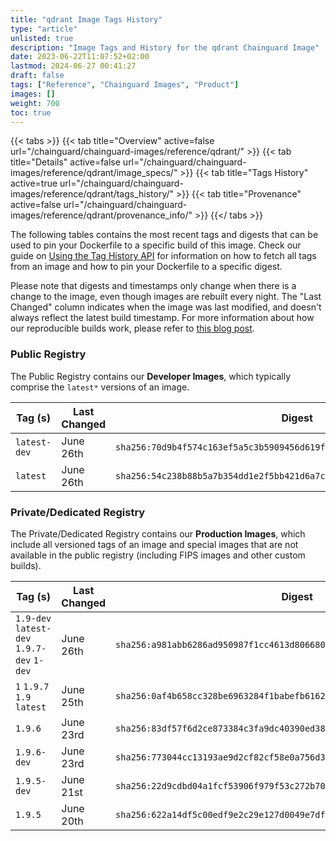 ```yaml
---
title: "qdrant Image Tags History"
type: "article"
unlisted: true
description: "Image Tags and History for the qdrant Chainguard Image"
date: 2023-06-22T11:07:52+02:00
lastmod: 2024-06-27 00:41:27
draft: false
tags: ["Reference", "Chainguard Images", "Product"]
images: []
weight: 700
toc: true
---
```


{{< tabs >}}
{{< tab title="Overview" active=false url="/chainguard/chainguard-images/reference/qdrant/" >}}
{{< tab title="Details" active=false url="/chainguard/chainguard-images/reference/qdrant/image_specs/" >}}
{{< tab title="Tags History" active=true url="/chainguard/chainguard-images/reference/qdrant/tags_history/" >}}
{{< tab title="Provenance" active=false url="/chainguard/chainguard-images/reference/qdrant/provenance_info/" >}}
{{</ tabs >}}

The following tables contains the most recent tags and digests that can be used to pin your Dockerfile to a specific build of this image. Check our guide on [Using the Tag History API](/chainguard/chainguard-images/using-the-tag-history-api/) for information on how to fetch all tags from an image and how to pin your Dockerfile to a specific digest.

Please note that digests and timestamps only change when there is a change to the image, even though images are rebuilt every night. The "Last Changed" column indicates when the image was last modified, and doesn't always reflect the latest build timestamp. For more information about how our reproducible builds work, please refer to [this blog post](https://www.chainguard.dev/unchained/reproducing-chainguards-reproducible-image-builds).

### Public Registry
The Public Registry contains our **Developer Images**, which typically comprise the `latest*` versions of an image.

| Tag (s)       | Last Changed | Digest                                                                    |
|---------------|--------------|---------------------------------------------------------------------------|
|  `latest-dev` | June 26th    | `sha256:70d9b4f574c163ef5a5c3b5909456d619f1cf8b7c32b4166bdb774852072b299` |
|  `latest`     | June 26th    | `sha256:54c238b88b5a7b354dd1e2f5bb421d6a7c60f516f876690707c4f686586a2da2` |


### Private/Dedicated Registry
The Private/Dedicated Registry contains our **Production Images**, which include all versioned tags of an image and special images that are not available in the public registry (including FIPS images and other custom builds).

| Tag (s)                                     | Last Changed | Digest                                                                    |
|---------------------------------------------|--------------|---------------------------------------------------------------------------|
|  `1.9-dev` `latest-dev` `1.9.7-dev` `1-dev` | June 26th    | `sha256:a981abb6286ad950987f1cc4613d80668021e4ea62d4562bf69c714279a61997` |
|  `1` `1.9.7` `1.9` `latest`                 | June 25th    | `sha256:0af4b658cc328be6963284f1babefb6162a30a9ee93132995890ff2ac5e2b2e2` |
|  `1.9.6`                                    | June 23rd    | `sha256:83df57f6d2ce873384c3fa9dc40390ed38c8ecb58845279394fb3174f7d050dd` |
|  `1.9.6-dev`                                | June 23rd    | `sha256:773044cc13193ae9d2cf82cf58e0a756d338bd1982a0093c2165663950c2957c` |
|  `1.9.5-dev`                                | June 21st    | `sha256:22d9cdbd04a1fcf53906f979f53c272b70a5557cd3e6e3853f0f805051fcad59` |
|  `1.9.5`                                    | June 20th    | `sha256:622a14df5c00edf9e2c29e127d0049e7dfe70760865d5fdc06c9c1d674f10d00` |

